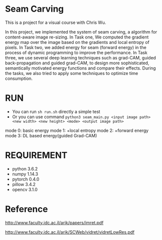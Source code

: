 # Seam Carving
This is a project for a visual course with Chris Wu.

In this project, we implemented the system of seam carving, a algorithm for content-aware image re-sizing. In Task one, We computed the gradient energy map over the image based on the gradients and local entropy of pixels. In Task two, we added energy for seam (forward energy) in the process of dynamic programming to improve the performance. In Task three, we use several deep learning techniques such as grad-CAM, guided back-propagation and guided grad-CAM, to design more sophisticated, semantically motivated energy functions and compare their effects. During the tasks, we also tried to apply some techniques to optimize time consumption.

# RUN
- You can run `sh run.sh` directly a simple test
- Or you can use command `python3 seam_main.py <input image path> <new width> <new height> <mode> <output image path>`

mode 0: basic energy
mode 1: +local entropy
mode 2: +forward energy
mode 3: DL based energy(guided Grad-CAM)

# REQUIREMENT
- python 3.6.2
- numpy 1.14.3
- pytorch 0.4.0
- pillow 3.4.2
- opencv 3.1.0

# Reference
http://www.faculty.idc.ac.il/arik/papers/imret.pdf

http://www.faculty.idc.ac.il/arik/SCWeb/vidret/vidretLowRes.pdf
